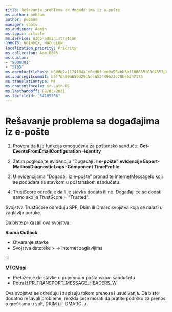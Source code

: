 ```yaml
---
title: Rešavanje problema sa događajima iz e-pošte
ms.author: pebaum
author: pebaum
manager: scotv
ms.audience: Admin
ms.topic: article
ms.service: o365-administration
ROBOTS: NOINDEX, NOFOLLOW
localization_priority: Priority
ms.collection: Adm_O365
ms.custom:
- "9000301"
- "5765"
ms.openlocfilehash: b6a8b2a1174f04a1e0ed0fdee9a954bb3bf108038f0804353d84755e490f5f47
ms.sourcegitcommit: b5f7da89a650d2915dc652449623c78be6247175
ms.translationtype: MT
ms.contentlocale: sr-Latn-RS
ms.lasthandoff: 08/05/2021
ms.locfileid: "54105366"
---
```

# <a name="troubleshooting-events-from-email"></a>Rešavanje problema sa događajima iz e-pošte

1. Provera da li je funkcija omogućena za poštansko sanduče: **Get-EventsFromEmailConfiguration -Identity <mailbox>**

2. Zatim pogledajte evidenciju "Događaji iz **e-pošte" evidencije Export-MailboxDiagnosticLogs <mailbox> -Component TimeProfile**

3. U evidencijama "Događaji iz e-pošte" pronađite InternetMessageId koji se podudara sa stavkom u poštanskom sandučetu.  

4. TrustScore određuje da li je stavka dodata ili ne. Događaji će se dodati samo ako je TrustScore = "Trusted".

Svojstva TrustScore određuju SPF, Dkim ili Dmarc svojstva koja se nalazi u zaglavlju poruke.

Da biste prikazali ova svojstva:

**Radna Outlook**

- Otvaranje stavke
- Svojstva datoteke > -> internet zaglavljima

ili

**MFCMapi**

- Prelaženje do stavke u prijemnom poštanskom sandučetu
- Potraži PR_TRANSPORT_MESSAGE_HEADERS_W

Ova svojstva se određuju i zapisuju tokom prenosa i usućivanja. Da biste dodatno rešavali probleme, možda ćete morati da pratite podršku za prenos o greškama u spF, DKIM i.ili DMARC-u.